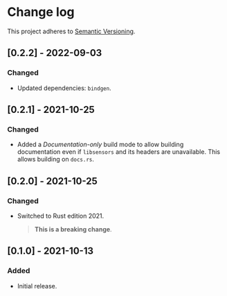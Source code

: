 # Change log

This project adheres to [Semantic Versioning](https://semver.org/spec/v2.0.0.html).

## [0.2.2] - 2022-09-03

### Changed

- Updated dependencies: `bindgen`.

## [0.2.1] - 2021-10-25

### Changed

- Added a *Documentation-only* build mode to allow building documentation even
  if `libsensors` and its headers are unavailable.
  This allows building on `docs.rs`.

## [0.2.0] - 2021-10-25

### Changed

- Switched to Rust edition 2021.
  > **This is a breaking change**.

## [0.1.0] - 2021-10-13

### Added

- Initial release.
